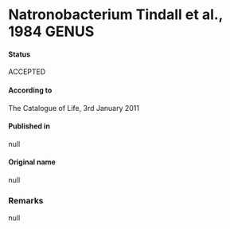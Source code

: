 # Natronobacterium Tindall et al., 1984 GENUS

#### Status
ACCEPTED

#### According to
The Catalogue of Life, 3rd January 2011

#### Published in
null

#### Original name
null

### Remarks
null